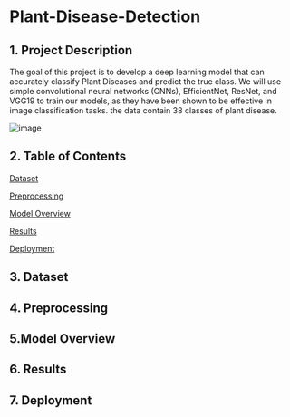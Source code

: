 # Plant-Disease-Detection
## 1. Project Description

The goal of this project is to develop a deep learning model that can accurately classify Plant Diseases and predict the true class. We will use simple convolutional neural networks (CNNs), EfficientNet, ResNet, and VGG19 to train our models, as they have been shown to be effective in image classification tasks. the data contain 38 classes of plant disease.

![image](https://github.com/user-attachments/assets/6575be71-82f6-4416-98b4-3f1507085b8d)

## 2. Table of Contents
[Dataset]()

[Preprocessing]()

[Model Overview]()

[Results]()

[Deployment]()


## 3. Dataset


## 4. Preprocessing


## 5.Model Overview

## 6. Results


## 7. Deployment






